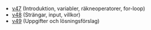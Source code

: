 * [v47](/Pythonkurs/v47/) (Introduktion, variabler, räkneoperatorer, for-loop)
* [v48](/Pythonkurs/v48/) (Strängar, input, villkor)
* [v49](/Pythonkurs/v49/) (Uppgifter och lösningsförslag)

